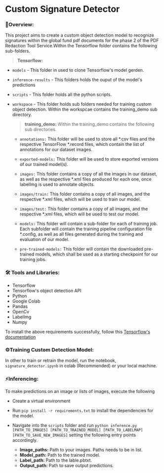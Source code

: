 # Custom Signature Detector

### **🎯Overview:**

This project aims to create a custom object detection model to recognize signatures within the global fund pdf documents for the phase 2 of the PDF Redaction Tool Service.Within the Tensorflow folder contains the following sub-folders.

> **Tensorflow:**

  - `models` - This folder in used to clone Tensorflow's model gerden.
  - `inference-results` - This folders holds the ouput of the model's predictions
  - `scripts` - This folder holds all the python scripts.
  - `workspace` - This folder holds sub folders needed for training custom object detection. Within the workspcae contains the training_demo sub directory.
  
    > **training_demo:** Within the training_demo contains the following sub directories.
      
      - `annotations:` This folder will be used to store all *.csv files and the respective TensorFlow *.record files, which contain the list of annotations for our      dataset images.

       - `exported-models:` This folder will be used to store exported versions of our trained model(s).

       - `images:` This folder contains a copy of all the images in our dataset, as well as the respective *.xml files produced for each one, once labelImg is used to annotate objects.

      - `images/train:` This folder contains a copy of all images, and the respective *.xml files, which will be used to train our model.

      - `images/test:` This folder contains a copy of all images, and the respective *.xml files, which will be used to test our model.

      - `models:` This folder will contain a sub-folder for each of training job. Each subfolder will contain the training pipeline configuration file *.config, as well as all files generated during the training and evaluation of our model.

      - `pre-trained-models:` This folder will contain the downloaded pre-trained models, which shall be used as a starting checkpoint for our training jobs.
  
  ### **🛠️ Tools and Libraries:**
  - Tensorflow
  - Tensorflow's object detection API
  - Python
  - Google Colab
  - Pandas
  - OpenCv
  - LabelImg
  - Numpy
  
  To install the above requirements successfully, follow this [Tensorflow's documentation](https://tensorflow-object-detection-api-tutorial.readthedocs.io/en/latest/install.html)

### **⚙️Training Custom Detection Model:**
In other to train or retrain the model, run the notebook, `signature_detector.ipynb` in colab (Recommended) or your local machine.

### **⚡Inferencing:**
To make predictions on an image or lists of images, execute the following
- Create a virtual environment
- Run `pip install -r requirements.txt` to install the dependencies for the model.
- Navigate into the `scripts` folder and run `python inference.py [PATH_TO_IMAGES] [PATH_TO_TRAINED_MODEL] [PATH_TO_LABELMAP] [PATH_TO_SAVE_NEW_IMAGES]` setting the following entry points accordingly.

  - **Image_paths:** Path to your images. Paths needs to be in list.
  - **Model_path:** Path to the trained model.
  - **Label_path:** Path to the lable.pbtxt.
  - **Output_path:** Path to save output predictions.
  
